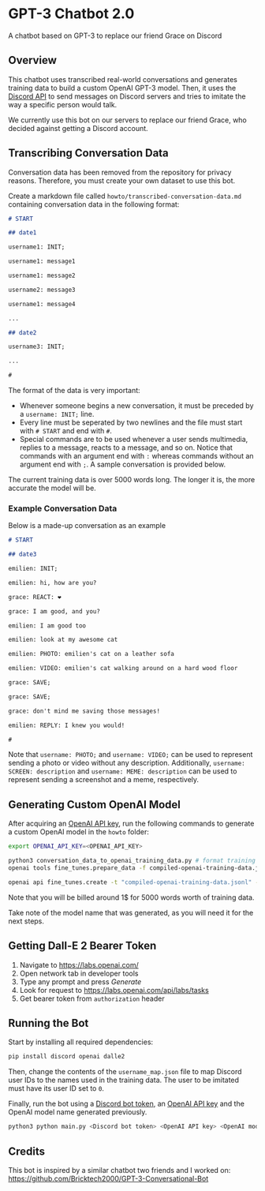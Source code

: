 # GPT-3 Chatbot 2.0

A chatbot based on GPT-3 to replace our friend Grace on Discord

## Overview

This chatbot uses transcribed real-world conversations and generates training data to build a custom OpenAI GPT-3 model. Then, it uses the [Discord API](https://discord.com/developers/docs/) to send messages on Discord servers and tries to imitate the way a specific person would talk.

We currently use this bot on our servers to replace our friend Grace, who decided against getting a Discord account.

## Transcribing Conversation Data

Conversation data has been removed from the repository for privacy reasons. Therefore, you must create your own dataset to use this bot.

Create a markdown file called `howto/transcribed-conversation-data.md` containing conversation data in the following format:

```markdown
# START

## date1

username1: INIT;

username1: message1

username1: message2

username2: message3

username1: message4

...

## date2

username3: INIT;

...

#
```

The format of the data is very important:

- Whenever someone begins a new conversation, it must be preceded by a `username: INIT;` line.
- Every line must be seperated by two newlines and the file must start with `# START` and end with `#`.
- Special commands are to be used whenever a user sends multimedia, replies to a message, reacts to a message, and so on. Notice that commands with an argument end with `:` whereas commands without an argument end with `;`. A sample conversation is provided below.

The current training data is over 5000 words long. The longer it is, the more accurate the model will be.

### Example Conversation Data

Below is a made-up conversation as an example

```markdown
# START

## date3

emilien: INIT;

emilien: hi, how are you?

grace: REACT: ❤️

grace: I am good, and you?

emilien: I am good too

emilien: look at my awesome cat

emilien: PHOTO: emilien's cat on a leather sofa

emilien: VIDEO: emilien's cat walking around on a hard wood floor

grace: SAVE;

grace: SAVE;

grace: don't mind me saving those messages!

emilien: REPLY: I knew you would!

#
```

Note that `username: PHOTO;` and `username: VIDEO;` can be used to represent sending a photo or video without any description. Additionally, `username: SCREEN: description` and `username: MEME: description` can be used to represent sending a screenshot and a meme, respectively.

## Generating Custom OpenAI Model

After acquiring an [OpenAI API key](https://openai.com/api-keys), run the following commands to generate a custom OpenAI model in the `howto` folder:

```bash
export OPENAI_API_KEY=<OPENAI_API_KEY>

python3 conversation_data_to_openai_training_data.py # format training data for OpenAI
openai tools fine_tunes.prepare_data -f compiled-openai-training-data.jsonl # make sure no warnings are output

openai api fine_tunes.create -t "compiled-openai-training-data.jsonl" -m curie --n_epochs 4 # train the custom model
```

Note that you will be billed around 1$ for 5000 words worth of training data.

Take note of the model name that was generated, as you will need it for the next steps.

## Getting Dall-E 2 Bearer Token

1. Navigate to <https://labs.openai.com/>
2. Open network tab in developer tools
3. Type any prompt and press _Generate_
4. Look for request to <https://labs.openai.com/api/labs/tasks>
5. Get bearer token from `authorization` header

## Running the Bot

Start by installing all required dependencies:

```bash
pip install discord openai dalle2
```

Then, change the contents of the `username_map.json` file to map Discord user IDs to the names used in the training data. The user to be imitated must have its user ID set to `0`.

Finally, run the bot using a [Discord bot token](https://discord.com/developers/applications/), an [OpenAI API key](https://openai.com/api/) and the OpenAI model name generated previously.

```bash
python3 python main.py <Discord bot token> <OpenAI API key> <OpenAI model name> <OpenAI Dall-E bearer token>
```

## Credits

This bot is inspired by a similar chatbot two friends and I worked on: <https://github.com/Bricktech2000/GPT-3-Conversational-Bot>
